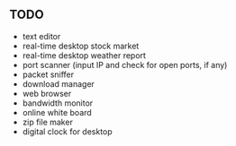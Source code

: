 ## TODO

- text editor
- real-time desktop stock market
- real-time desktop weather report
- port scanner (input IP and check for open ports, if any)
- packet sniffer
- download manager
- web browser
- bandwidth monitor
- online white board
- zip file maker
- digital clock for desktop
